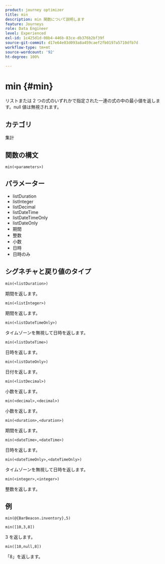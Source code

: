 ```yaml
---
product: journey optimizer
title: min
description: min 関数について説明します
feature: Journeys
role: Data Engineer
level: Experienced
exl-id: 1c425d1d-08b4-446b-83ce-db376b2bf39f
source-git-commit: d17e64e03d093a8a459caef2fb0197a5710dfb7d
workflow-type: tm+mt
source-wordcount: '92'
ht-degree: 100%

---
```


# min {#min}

リストまたは 2 つの式のいずれかで指定された一連の式の中の最小値を返します。null 値は無視されます。

## カテゴリ

集計

## 関数の構文

`min(<parameters>)`

## パラメーター

* listDuration
* listInteger
* listDecimal
* listDateTime
* listDateTimeOnly
* listDateOnly
* 期間
* 整数
* 小数
* 日時
* 日時のみ

## シグネチャと戻り値のタイプ

`min(<listDuration>)`

期間を返します。

`min(<listInteger>)`

期間を返します。

`min(<listDateTimeOnly>)`

タイムゾーンを無視して日時を返します。

`min(<listDateTime>)`

日時を返します。

`min(<listDateOnly>)`

日付を返します。

`min(<listDecimal>)`

小数を返します。

`min(<decimal>,<decimal>)`

小数を返します。

`min(<duration>,<duration>)`

期間を返します。

`min(<dateTime>,<dateTime>)`

日時を返します。

`min(<dateTimeOnly>,<dateTimeOnly>)`

タイムゾーンを無視して日時を返します。

`min(<integer>,<integer>)`

整数を返します。

## 例

`min(@{BarBeacon.inventory},5)`

`min([10,3,8])`

3 を返します。

`min([10,null,8])`

「8」を返します。
